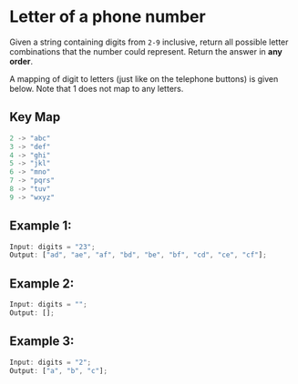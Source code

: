 # Letter of a phone number

Given a string containing digits from `2-9` inclusive, return all possible letter combinations that the number could represent. Return the answer in <b>any order</b>.

A mapping of digit to letters (just like on the telephone buttons) is given below. Note that 1 does not map to any letters.

## Key Map

```javascript
2 -> "abc"
3 -> "def"
4 -> "ghi"
5 -> "jkl"
6 -> "mno"
7 -> "pqrs"
8 -> "tuv"
9 -> "wxyz"
```

## Example 1:

```javascript
Input: digits = "23";
Output: ["ad", "ae", "af", "bd", "be", "bf", "cd", "ce", "cf"];
```

## Example 2:

```javascript
Input: digits = "";
Output: [];
```

## Example 3:

```javascript
Input: digits = "2";
Output: ["a", "b", "c"];
```
